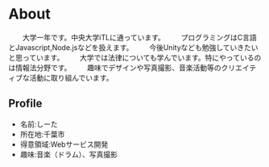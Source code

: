# About
　　大学一年です。中央大学iTLに通っています。
　　プログラミングはC言語とJavascript,Node.jsなどを扱えます。
　　今後Unityなども勉強していきたいと思っています。
　　大学では法律についても学んでいます。特にやっているのは情報法分野です。
　　趣味でデザインや写真撮影、音楽活動等のクリエイティブな活動に取り組んでいます。　　　　

## Profile
- 名前:しーた
- 所在地:千葉市
- 得意領域:Webサービス開発
- 趣味:音楽（ドラム）、写真撮影
